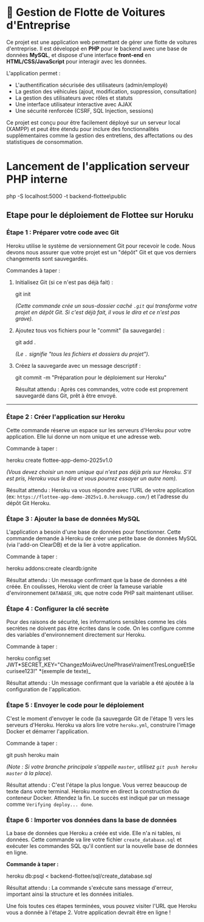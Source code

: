 # 🚗 Gestion de Flotte de Voitures d'Entreprise

Ce projet est une application web permettant de gérer une flotte de voitures d'entreprise. Il est développé en **PHP** pour le backend avec une base de données **MySQL**, et dispose d'une interface **front-end** en **HTML/CSS/JavaScript** pour interagir avec les données.

L'application permet :

- L'authentification sécurisée des utilisateurs (admin/employé)
- La gestion des véhicules (ajout, modification, suppression, consultation)
- La gestion des utilisateurs avec rôles et statuts
- Une interface utilisateur interactive avec AJAX
- Une sécurité renforcée (CSRF, SQL Injection, sessions)

Ce projet est conçu pour être facilement déployé sur un serveur local (XAMPP) et peut être étendu pour inclure des fonctionnalités supplémentaires comme la gestion des entretiens, des affectations ou des statistiques de consommation.

# Lancement de l'application serveur PHP interne

php -S localhost:5000 -t backend-flottee\public

## Etape pour le déploiement de Flottee sur Horuku

### Étape 1 : Préparer votre code avec Git

Heroku utilise le système de versionnement Git pour recevoir le code. Nous devons nous assurer que votre projet est un "dépôt" Git et que vos derniers changements sont sauvegardés.

Commandes à taper :

1. Initialisez Git (si ce n'est pas déjà fait) :

   git init

   _(Cette commande crée un sous-dossier caché `.git` qui transforme votre projet en dépôt Git. Si c'est déjà fait, il vous le dira et ce n'est pas grave)._

2. Ajoutez tous vos fichiers pour le "commit" (la sauvegarde) :

   git add .

   _(Le `.` signifie "tous les fichiers et dossiers du projet")._

3. Créez la sauvegarde avec un message descriptif :

   git commit -m "Préparation pour le déploiement sur Heroku"

   Résultat attendu : Après ces commandes, votre code est proprement sauvegardé dans Git, prêt à être envoyé.

---

### Étape 2 : Créer l'application sur Heroku

Cette commande réserve un espace sur les serveurs d'Heroku pour votre application. Elle lui donne un nom unique et une adresse web.

Commande à taper :

heroku create flottee-app-demo-2025v1.0

_(Vous devez choisir un nom unique qui n'est pas déjà pris sur Heroku. S'il est pris, Heroku vous le dira et vous pourrez essayer un autre nom)._

Résultat attendu : Heroku va vous répondre avec l'URL de votre application (ex: `https://flottee-app-demo-2025v1.0.herokuapp.com/`) et l'adresse du dépôt Git Heroku.

### Étape 3 : Ajouter la base de données MySQL

L'application a besoin d'une base de données pour fonctionner. Cette commande demande à Heroku de créer une petite base de données MySQL (via l'add-on ClearDB) et de la lier à votre application.

Commande à taper :

heroku addons:create cleardb:ignite

Résultat attendu : Un message confirmant que la base de données a été créée. En coulisses, Heroku vient de créer la fameuse variable d'environnement `DATABASE_URL` que notre code PHP sait maintenant utiliser.

### Étape 4 : Configurer la clé secrète

Pour des raisons de sécurité, les informations sensibles comme les clés secrètes ne doivent pas être écrites dans le code. On les configure comme des variables d'environnement directement sur Heroku.

Commande à taper :

heroku config:set JWT*SECRET_KEY="ChangezMoiAvecUnePhraseVraimentTresLongueEtSecurisee123!" *(exemple de texte)\_

Résultat attendu : Un message confirmant que la variable a été ajoutée à la configuration de l'application.

### Étape 5 : Envoyer le code pour le déploiement

C'est le moment d'envoyer le code (la sauvegarde Git de l'étape 1) vers les serveurs d'Heroku. Heroku va alors lire votre `heroku.yml`, construire l'image Docker et démarrer l'application.

Commande à taper :

git push heroku main

_(Note : Si votre branche principale s'appelle `master`, utilisez `git push heroku master` à la place)._

Résultat attendu : C'est l'étape la plus longue. Vous verrez beaucoup de texte dans votre terminal. Heroku montre en direct la construction du conteneur Docker. Attendez la fin. Le succès est indiqué par un message comme `Verifying deploy... done`.

### Étape 6 : Importer vos données dans la base de données

La base de données que Heroku a créée est vide. Elle n'a ni tables, ni données. Cette commande va lire votre fichier `create_database.sql` et exécuter les commandes SQL qu'il contient sur la nouvelle base de données en ligne.

**Commande à taper :**

heroku db:psql < backend-flottee/sql/create_database.sql

Résultat attendu : La commande s'exécute sans message d'erreur, important ainsi la structure et les données initiales.

Une fois toutes ces étapes terminées, vous pouvez visiter l'URL que Heroku vous a donnée à l'étape 2. Votre application devrait être en ligne !
